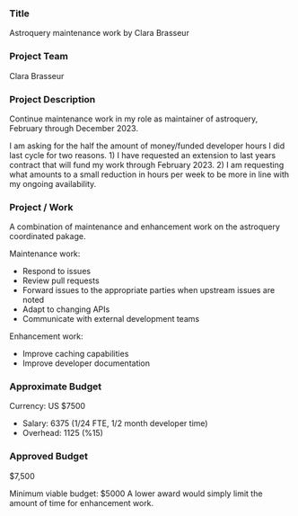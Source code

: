### Title
Astroquery maintenance work by Clara Brasseur

### Project Team
Clara Brasseur

### Project Description

Continue maintenance work in my role as maintainer of astroquery, February through December 2023.

I am asking for the half the amount of money/funded developer hours I did last cycle for two reasons. 1) I have requested an extension to last years contract that will fund my work through February 2023. 2) I am requesting what amounts to a small reduction in hours per week to be more in line with my ongoing availability. 

### Project / Work
A combination of maintenance and enhancement work on the astroquery coordinated pakage.

Maintenance work:
 * Respond to issues
 * Review pull requests
 * Forward issues to the appropriate parties when upstream issues are noted
 * Adapt to changing APIs
 * Communicate with external development teams

Enhancement work:
 * Improve caching capabilities
 * Improve developer documentation

### Approximate Budget

Currency: US $7500

 * Salary: 6375 (1/24 FTE, 1/2 month developer time)
 * Overhead: 1125 (%15)
 
### Approved Budget
 
$7,500


Minimum viable budget: $5000
A lower award would simply limit the amount of time for enhancement work.
